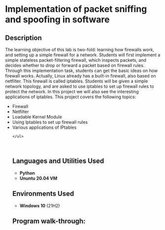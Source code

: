 <h1>Implementation of packet sniffing and spoofing in software</h1>



<h2>Description</h2>
The learning objective of this lab is two-fold: learning how firewalls work, and setting up a simple firewall
for a network. Students will first implement a simple stateless packet-filtering firewall, which inspects packets, and decides whether to drop or forward a packet based on firewall rules. Through this implementation
task, students can get the basic ideas on how firewall works.
Actually, Linux already has a built-in firewall, also based on netfilter. This firewall is called
iptables. Students will be given a simple network topology, and are asked to use iptables to set up
firewall rules to protect the network. In this project we will also see the interesting applications
of iptables. This project covers the following topics:
 <ul>
        <li>Firewall</li>
        <li>Netfilter</li>
        <li>Loadable Kernel Module</li>
        <li>Using Iptables to set up firewall rules</li>
        <li>Various applications of IPtables</li>
  
    </ul>

<br />


<h2>Languages and Utilities Used</h2>

- <b>Python</b> 
- <b>Ununtu 20.04 VM</b>

<h2>Environments Used </h2>

- <b>Windows 10</b> (21H2)

<h2>Program walk-through:</h2>
<embed src a href="https://drive.google.com/file/d/1uCxoX4KH4VHQnJwIdMl1H1Zu7jlkE_vg/view" alt=""></a> </embed>


